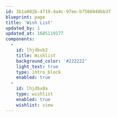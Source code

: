 ```yaml
---
id: 3b1a002b-4719-4a4c-97ee-b7566048bb3f
blueprint: page
title: 'Wish List'
updated_by: 1
updated_at: 1685119177
components:
  -
    id: lhjdbvb2
    title: Wishlist
    background_color: '#222222'
    light_text: true
    type: intro_block
    enabled: true
  -
    id: lhjdbx0a
    type: wishlist
    enabled: true
    wishlist: view
---
```

